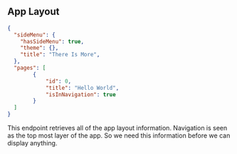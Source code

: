 ## App Layout

```json
{
  "sideMenu": {
  	"hasSideMenu": true,
  	"theme": {},
  	"title": "There Is More",
  },
  "pages": [
  		{
  			"id": 0,
  			"title": "Hello World",
  			"isInNavigation": true
  		}
  ]
}
```

This endpoint retrieves all of the app layout information.
Navigation is seen as the top most layer of the app. 
So we need this information before we can display anything.
